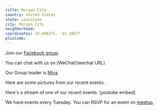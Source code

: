```yaml
---
title: Morgan City
country: United States
state: Louisiana
city: Morgan City
neighborhood: 
coordinates: 29.699375, -91.20677
plusCode:
---
```

Join our [Facebook group](https://www.facebook.com/groups/free.code.camp.morgan.ciry.la).

You can chat with us on [WeChat](wechat URL).

Our Group leader is [Miya](freecodecamp.org/miya)

Here are some pictures from our recent events:
![]().

Here's a stream of one of our recent events:
[youtube embed]

We have events every Tuesday. You can RSVP for an event on [meetup](meetupurl).

